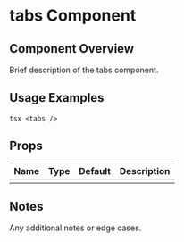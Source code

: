 # tabs Component

## Component Overview

Brief description of the tabs component.

## Usage Examples

`tsx
<tabs />
`

## Props

| Name | Type | Default | Description |
| ---- | ---- | ------- | ----------- |
|      |      |         |             |

## Notes

Any additional notes or edge cases.
